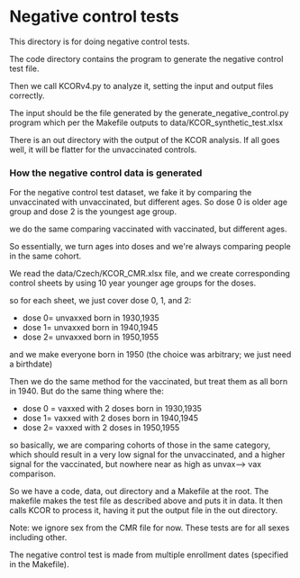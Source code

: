 # Negative control tests

This directory is for doing negative control tests.

The code directory contains the program to generate the negative control test file.

Then we call KCORv4.py to analyze it, setting the input and output files correctly.

The input should be the file generated by the generate_negative_control.py program which per the Makefile outputs to data/KCOR_synthetic_test.xlsx

There is an out directory with the output of the KCOR analysis. If all goes well, it will be flatter for the unvaccinated controls.

### How the negative control data is generated

For the negative control test dataset, we fake it by comparing the unvaccinated with unvaccinated, but different ages. So dose 0 is older age group and dose 2 is the youngest age group.

we do the same comparing vaccinated with vaccinated, but different ages. 

So essentially, we turn ages into doses and we're always comparing people in the same cohort.

We read the data/Czech/KCOR_CMR.xlsx file, and we create corresponding control sheets by using 10 year younger age groups for the doses.

so for each sheet, we just cover dose 0, 1, and 2:

- dose 0= unvaxxed born in 1930,1935
- dose 1= unvaxxed born in 1940,1945
- dose 2= unvaxxed born in 1950,1955

and we make everyone born in 1950 (the choice was arbitrary; we just need a birthdate)

Then we do the same method for the vaccinated, but treat them as all born in 1940. But do the same thing where the:
- dose 0 = vaxxed with 2 doses born in 1930,1935
- dose 1= vaxxed with 2 doses born in 1940,1945
- dose 2= vaxxed with 2 doses in 1950,1955

so basically, we are comparing cohorts of those in the same category, which should result in a very low signal for the unvaccinated, and a higher signal for the vaccinated, but nowhere near as high as unvax--> vax comparison.

So we have a code, data, out directory and a Makefile at the root. The makefile makes the test file as described above and puts it in data. It then calls KCOR to process it, having it put the output file in the out directory.

Note: we ignore sex from the CMR file for now. These tests are for all sexes including other.

The negative control test is made from multiple enrollment dates (specified in the Makefile).

